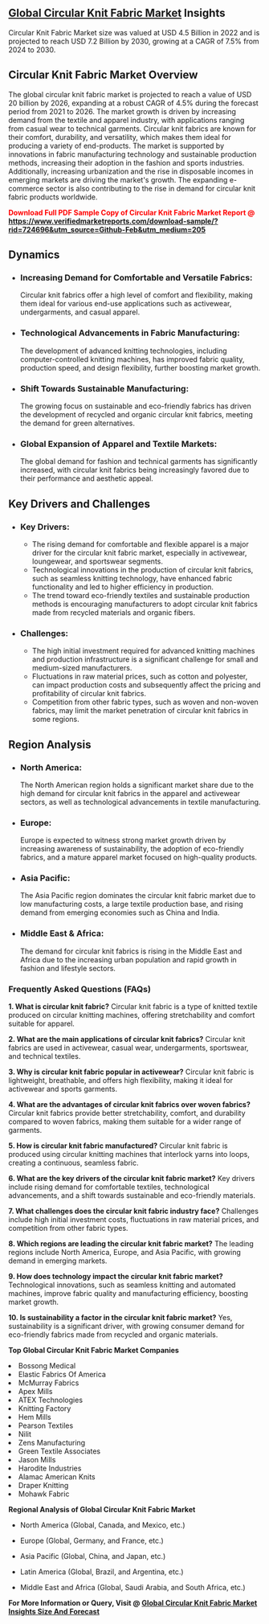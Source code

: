 <h2><a href="https://www.verifiedmarketreports.com/download-sample/?rid=724696&amp;utm_source=Github&amp;utm_medium=205" target="_blank">Global Circular Knit Fabric Market</a> Insights</h2><p>Circular Knit Fabric Market size was valued at USD 4.5 Billion in 2022 and is projected to reach USD 7.2 Billion by 2030, growing at a CAGR of 7.5% from 2024 to 2030.</p><p> <h2>Circular Knit Fabric Market Overview</h2> <p>The global circular knit fabric market is projected to reach a value of USD 20 billion by 2026, expanding at a robust CAGR of 4.5% during the forecast period from 2021 to 2026. The market growth is driven by increasing demand from the textile and apparel industry, with applications ranging from casual wear to technical garments. Circular knit fabrics are known for their comfort, durability, and versatility, which makes them ideal for producing a variety of end-products. The market is supported by innovations in fabric manufacturing technology and sustainable production methods, increasing their adoption in the fashion and sports industries. Additionally, increasing urbanization and the rise in disposable incomes in emerging markets are driving the market's growth. The expanding e-commerce sector is also contributing to the rise in demand for circular knit fabric products worldwide.</p> <p><strong><p><span class=""><span style="color: #ff0000;"><strong>Download Full PDF Sample Copy of Circular Knit Fabric Market Report</strong> @ </span><a href="https://www.verifiedmarketreports.com/download-sample/?rid=724696&amp;utm_source=Github-Feb&amp;utm_medium=205" target="_blank">https://www.verifiedmarketreports.com/download-sample/?rid=724696&amp;utm_source=Github-Feb&amp;utm_medium=205</a></span></p></strong></p> <h2>Dynamics</h2> <ul> <li><h3>Increasing Demand for Comfortable and Versatile Fabrics:</h3> Circular knit fabrics offer a high level of comfort and flexibility, making them ideal for various end-use applications such as activewear, undergarments, and casual apparel.</li> <li><h3>Technological Advancements in Fabric Manufacturing:</h3> The development of advanced knitting technologies, including computer-controlled knitting machines, has improved fabric quality, production speed, and design flexibility, further boosting market growth.</li> <li><h3>Shift Towards Sustainable Manufacturing:</h3> The growing focus on sustainable and eco-friendly fabrics has driven the development of recycled and organic circular knit fabrics, meeting the demand for green alternatives.</li> <li><h3>Global Expansion of Apparel and Textile Markets:</h3> The global demand for fashion and technical garments has significantly increased, with circular knit fabrics being increasingly favored due to their performance and aesthetic appeal.</li> </ul> <h2>Key Drivers and Challenges</h2> <ul> <li><h3>Key Drivers:</h3> <ul> <li>The rising demand for comfortable and flexible apparel is a major driver for the circular knit fabric market, especially in activewear, loungewear, and sportswear segments.</li> <li>Technological innovations in the production of circular knit fabrics, such as seamless knitting technology, have enhanced fabric functionality and led to higher efficiency in production.</li> <li>The trend toward eco-friendly textiles and sustainable production methods is encouraging manufacturers to adopt circular knit fabrics made from recycled materials and organic fibers.</li> </ul> </li> <li><h3>Challenges:</h3> <ul> <li>The high initial investment required for advanced knitting machines and production infrastructure is a significant challenge for small and medium-sized manufacturers.</li> <li>Fluctuations in raw material prices, such as cotton and polyester, can impact production costs and subsequently affect the pricing and profitability of circular knit fabrics.</li> <li>Competition from other fabric types, such as woven and non-woven fabrics, may limit the market penetration of circular knit fabrics in some regions.</li> </ul> </li> </ul> <h2>Region Analysis</h2> <ul> <li><h3>North America:</h3> The North American region holds a significant market share due to the high demand for circular knit fabrics in the apparel and activewear sectors, as well as technological advancements in textile manufacturing.</li> <li><h3>Europe:</h3> Europe is expected to witness strong market growth driven by increasing awareness of sustainability, the adoption of eco-friendly fabrics, and a mature apparel market focused on high-quality products.</li> <li><h3>Asia Pacific:</h3> The Asia Pacific region dominates the circular knit fabric market due to low manufacturing costs, a large textile production base, and rising demand from emerging economies such as China and India.</li> <li><h3>Middle East & Africa:</h3> The demand for circular knit fabrics is rising in the Middle East and Africa due to the increasing urban population and rapid growth in fashion and lifestyle sectors.</li> </ul> <h3>Frequently Asked Questions (FAQs)</h3> <p><strong>1. What is circular knit fabric?</strong> Circular knit fabric is a type of knitted textile produced on circular knitting machines, offering stretchability and comfort suitable for apparel.</p> <p><strong>2. What are the main applications of circular knit fabrics?</strong> Circular knit fabrics are used in activewear, casual wear, undergarments, sportswear, and technical textiles.</p> <p><strong>3. Why is circular knit fabric popular in activewear?</strong> Circular knit fabric is lightweight, breathable, and offers high flexibility, making it ideal for activewear and sports garments.</p> <p><strong>4. What are the advantages of circular knit fabrics over woven fabrics?</strong> Circular knit fabrics provide better stretchability, comfort, and durability compared to woven fabrics, making them suitable for a wider range of garments.</p> <p><strong>5. How is circular knit fabric manufactured?</strong> Circular knit fabric is produced using circular knitting machines that interlock yarns into loops, creating a continuous, seamless fabric.</p> <p><strong>6. What are the key drivers of the circular knit fabric market?</strong> Key drivers include rising demand for comfortable textiles, technological advancements, and a shift towards sustainable and eco-friendly materials.</p> <p><strong>7. What challenges does the circular knit fabric industry face?</strong> Challenges include high initial investment costs, fluctuations in raw material prices, and competition from other fabric types.</p> <p><strong>8. Which regions are leading the circular knit fabric market?</strong> The leading regions include North America, Europe, and Asia Pacific, with growing demand in emerging markets.</p> <p><strong>9. How does technology impact the circular knit fabric market?</strong> Technological innovations, such as seamless knitting and automated machines, improve fabric quality and manufacturing efficiency, boosting market growth.</p> <p><strong>10. Is sustainability a factor in the circular knit fabric market?</strong> Yes, sustainability is a significant driver, with growing consumer demand for eco-friendly fabrics made from recycled and organic materials.</p> </p><p><strong>Top Global Circular Knit Fabric Market Companies</strong></p><div data-test-id=""><p><li>Bossong Medical</li><li> Elastic Fabrics Of America</li><li> McMurray Fabrics</li><li> Apex Mills</li><li> ATEX Technologies</li><li> Knitting Factory</li><li> Hem Mills</li><li> Pearson Textiles</li><li> Nilit</li><li> Zens Manufacturing</li><li> Green Textile Associates</li><li> Jason Mills</li><li> Harodite Industries</li><li> Alamac American Knits</li><li> Draper Knitting</li><li> Mohawk Fabric</li></p><div><strong>Regional Analysis of&nbsp;Global Circular Knit Fabric Market</strong></div><ul><li dir="ltr"><p dir="ltr">North America&nbsp;(Global, Canada, and Mexico, etc.)</p></li><li dir="ltr"><p dir="ltr">Europe (Global, Germany, and France, etc.)</p></li><li dir="ltr"><p dir="ltr">Asia Pacific&nbsp;(Global, China, and Japan, etc.)</p></li><li dir="ltr"><p dir="ltr">Latin America&nbsp;(Global, Brazil, and Argentina, etc.)</p></li><li dir="ltr">Middle East and Africa&nbsp;(Global, Saudi Arabia, and South Africa, etc.)</li></ul><p><strong>For More Information or Query, Visit @&nbsp;</strong><strong><a href="https://www.verifiedmarketreports.com/product/circular-knit-fabric-market/?utm_source=Github&amp;utm_medium=205" target="_blank">Global Circular Knit Fabric Market Insights Size And Forecast</a></strong></p></div>
